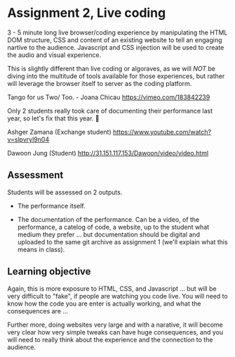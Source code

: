 # Assignment 2, Live coding

3 - 5 minute long live browser/coding experience by manipulating the HTML DOM structure, CSS and content of an existing website to tell an engaging nartive to the audience. Javascript and CSS injection will be used to create the audio and visual experience.

This is slightly different than live coding or algoraves, as we will *NOT* be diving into the multitude of tools available for those experiences, but rather will leverage the browser itself to server as the coding platform.

Tango for us Two/ Too. - Joana Chicau
https://vimeo.com/183842239

Only 2 students really took care of documenting their performance last year, so let's fix that this year. 🙂

Ashger Zamana (Exchange student)
https://www.youtube.com/watch?v=slpvryl9n04

Dawoon Jung (Student)
http://31.151.117.153/Dawoon/video/video.html

## Assessment

Students will be assessed on 2 outputs.

* The performance itself.

* The documentation of the performance.  Can be a video, of the performance, a catelog of code, a website, up to the student what medium they prefer ... but documentation should be digital and uploaded to the same git archive as assignment 1 (we'll explain what this means in class).

## Learning objective

Again, this is more exposure to HTML, CSS, and Javascript ... but will be very difficult to "fake", if people are watching you code live.  You will need to know how the code you are enter is actually working, and what the consequences are ...

Further more, doing websites very large and with a narative, it will become very clear how very simple tweaks can have huge consequences, and you will need to really think about the experience and the connection to the audience.

